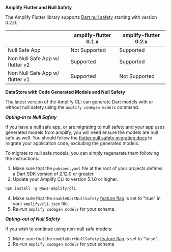 **Amplify Flutter and Null Safety**


The Amplify Flutter library supports [Dart null safety](https://dart.dev/null-safety) starting with version 0.2.0.  

|                                	                     | amplify-flutter 0.1.x   	| amplify-flutter 0.2.x  	|
|-------------------------------	|---------------------------------	|---------------------------------	|
| Null Safe App     	                         | Not Supported                             	| Supported                                    	|
| Non Null Safe App w/ flutter v2  | Supported                                    	| Supported                                    	|
| Non Null Safe App w/ flutter v1 	| Supported                                    	| Not Supported                                    	|



**DataStore with Code Generated Models and Null Safety**


The latest version of the Amplify CLI can generate Dart models with or without null safety using the `amplify codegen models` command. 

***Opting-in to Null Safety***

If you have a null safe app, or are migrating to null safety and your app uses generated models from amplify, you will need ensure the models are null safe as well. You should follow the [flutter null safety migration docs](https://dart.dev/null-safety/migration-guide) to migrate your application code, excluding the generated models. 

To migrate to null safe models, you can simply regenerate them following the instructions:
1. Make sure that the `pubspec.yaml` file at the root of your projects defines a Dart SDK version of 2.12.0 or greater.
2. Update your Amplify CLI to version 5.1.0 or higher.  
```js
npm install -g @aws-amplify/cli
```
4. Make sure that the `enableDartNullSafety` [feature flag](https://docs.amplify.aws/cli/reference/feature-flags) is set to "true" in your `amplify/cli.json` file. 
5. Re-run `amplify codegen models` for your schema.

***Opting-out of Null Safety***

If you wish to continue using non-null safe models:
1. Make sure that the `enableDartNullSafety` [feature flag](https://docs.amplify.aws/cli/reference/feature-flags) is set to "false".
2. Re-run `amplify codegen models` for your schema 
